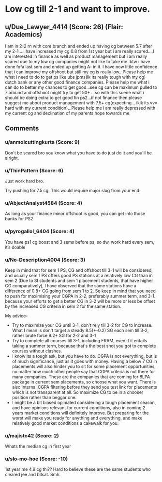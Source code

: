 # Low cg till 2-1 and want to improve.
## u/Due_Lawyer_4414 (Score: 26) (Flair: Academics)
I am in 2-2 rn with core branch and ended up having cg between 5.7 after my 2-1....i have increased my cg 0.8 from 1st year but i am really scared....I am interested in finance as well as product management but i am really scared due to my low cg companies might not like to take me..btw i have done fofa last sem and ended up getting A- in it. I have now little confidence that i can improve my offshoot but still my cg is really low...Please help me what i need to do to get ps like ubs jpms(Ik its really tough with my cg) dutch bank or any other good finance companies. Please help me what i can do to better my chances to get good...see cg can be maximum pulled to 7 around and offshoot might try to get 50+ ...so with this scene what i should be doing extra to get good fin ps2...if not finance then please suggest me about product management with 7.5+ cg(expecting... ikik its vvv hard with my current condition)...Please help me i am really depressed with my current cg and declination of my parents hope towards me.


## Comments

### u/anmolcuttingkurta (Score: 9)
Don't be scared bro you know what you have to do just do it and you'll be alright. 


### u/ThinPattern (Score: 6)
Just work hard bro.

Try pushing for 7.5 cg. This would require major slog from your end.


### u/AbjectAnalyst4584 (Score: 4)
As long as your finance minor offshoot is good, you can get into those banks for PS2


### u/pyrogallol_6404 (Score: 4)
You have ps1 cg boost and 3 sems before ps, so dw, work hard every sem, it’s doable


### u/No-Description4004 (Score: 3)
Keep in mind that for sem 1 PS, CG and offshoot till 3-1 will be considered, and usually sem 1 PS offers good PS stations at a relatively low CG than in sem 2 (Due to SI students and sem 1 placement students, that have higher CG comparatively), I have observed that the same stations have a difference of  0.8+ CG going from sem 1 to 2. So keep in mind that you need to push for maximising your CGPA in 2-2, preferably summer term, and 3-1. because your efforts to get a better CG in 3-2 will be more or less be offset by the increased CG criteria in sem 2 for the same station. 

My advice-

*  Try to maximize your CG until 3-1, don't rely till 3-2 for CG to increase. What I mean is don't target a steady 8.5(+-0.2) SG each sem till 3-2, rather brute force 9.2+ SG for 2-2 and 3-1
* Try to complete all courses till 3-1, including FRAM, even if it entails taking a summer term, because that's the best shot you got to complete courses without clashes.
* I know its a tough ask, but you have to do. CGPA is not everything, but is of much significance, just as it goes with money. Having a below 7 CG in placements will also hinder you to sit for some placement opportunities, no matter how much other people say that CGPA criteria is not there for many companies. These are the companies that are coming for 8LPA package in current sem placements, so choose what you want. There is also internal CGPA filtering before they send you test link for placements which is not transparent at all. So maximize CG to be in a chooser position rather than beggar one.
* I might be a bit biased opiniated considering a tough placement season, and have opinions relevant for current conditions, also in coming 2 years market conditions will definitely improve. But preparing for the worst will make you ready for anything and everything, and make relatively good market conditions a cakewalk for you.


### u/majisto42 (Score: 2)
Whats the median cg in first year


### u/slo-mo-hoe (Score: -10)
1st year me 4.9 cg thi?? Hard to believe these are the same students who cleared jee and bitsat. Smh.




